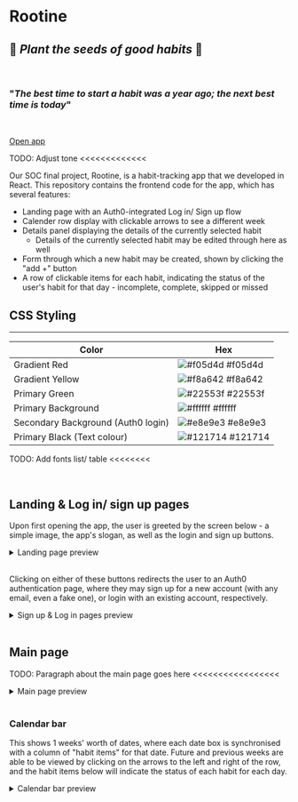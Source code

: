 # Rootine

## 🌱 _Plant the seeds of good habits_ 🌱

<br>

### "_The best time to start a habit was a year ago; the next best time is today_"
<br>

[Open app](https://rootine.netlify.app "Rootine deployed on Netlify")
<br>

TODO: Adjust tone <<<<<<<<<<<<<

Our SOC final project, Rootine, is a habit-tracking app that we developed in React. This repository contains the frontend code for the app, which has several features:

-   Landing page with an Auth0-integrated Log in/ Sign up flow
-   Calender row display with clickable arrows to see a different week
-   Details panel displaying the details of the currently selected habit
    -   Details of the currently selected habit may be edited through here as well
-   Form through which a new habit may be created, shown by clicking the "add +" button
-   A row of clickable items for each habit, indicating the status of the user's habit for that day - incomplete, complete, skipped or missed

## CSS Styling

---

| Color                              | Hex                                                              |
| ---------------------------------- | ---------------------------------------------------------------- |
| Gradient Red                       | ![#f05d4d](https://via.placeholder.com/10/f05d4d?text=+) #f05d4d |
| Gradient Yellow                    | ![#f8a642](https://via.placeholder.com/10/f8a642?text=+) #f8a642 |
| Primary Green                      | ![#22553f](https://via.placeholder.com/10/22553f?text=+) #22553f |
| Primary Background                 | ![#ffffff](https://via.placeholder.com/10/ffffff?text=+) #ffffff |
| Secondary Background (Auth0 login) | ![#e8e9e3](https://via.placeholder.com/10/e8e9e3?text=+) #e8e9e3 |
| Primary Black (Text colour)        | ![#121714](https://via.placeholder.com/10/121714?text=+) #121714 |

TODO: Add fonts list/ table <<<<<<<<

<br>

## Landing & Log in/ sign up pages

Upon first opening the app, the user is greeted by the screen below - a simple image, the app's slogan, as well as the login and sign up buttons.

<details>
<summary>Landing page preview</summary>

![Login page screenshot](/screenshots/LandingPage.jpg)

</details>
<br>

Clicking on either of these buttons redirects the user to an Auth0 authentication page,
where they may sign up for a new account (with any email, even a fake one), or login with an existing account, respectively.

<details>
<summary>Sign up & Log in pages preview</summary>

![Sign up page screenshot](/screenshots/SignupPage.jpg)
Clicking the _sign up_ button takes the user to this page

<br>

![Log in page screenshot](/screenshots/LoginPage.jpg)
Clicking the _log in_ button takes the user to this (slightly different) page

</details>

<br>

## Main page
TODO: Paragraph about the main page goes here <<<<<<<<<<<<<<<<<

<details>
<summary>Main page preview</summary>

![Main page screenshot](/screenshots/MainPage.jpg)

</details>
<br>

### Calendar bar
This shows 1 weeks' worth of dates, where each date box is synchronised with a column of "habit items" for that date. Future and previous weeks are able to be viewed by clicking on the arrows to the left and right of the row, and the habit items below will indicate the status of each habit for each day.

<details>
<summary>Calendar bar preview</summary>

![Calendar bar screenshot](/screenshots/CalendarBar.jpg)

</details>